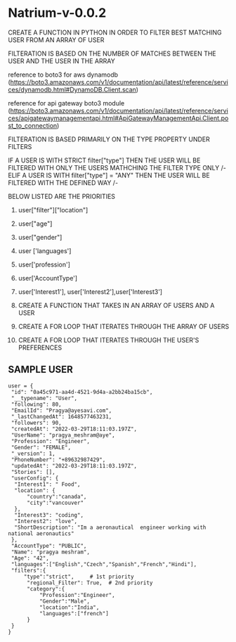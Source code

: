 # Natrium-v-0.0.2


CREATE A FUNCTION IN PYTHON IN ORDER TO FILTER BEST MATCHING USER FROM AN ARRAY OF USER 

FILTERATION IS BASED ON THE NUMBER OF MATCHES BETWEEN THE USER AND THE USER IN THE ARRAY


reference to boto3 for aws dynamodb (https://boto3.amazonaws.com/v1/documentation/api/latest/reference/services/dynamodb.html#DynamoDB.Client.scan)

reference for api gateway boto3 module (https://boto3.amazonaws.com/v1/documentation/api/latest/reference/services/apigatewaymanagementapi.html#ApiGatewayManagementApi.Client.post_to_connection)




FILTERATION IS BASED PRIMARILY ON THE TYPE PROPERTY UNDER FILTERS 

IF A USER IS WITH STRICT filter["type"] THEN THE USER WILL BE FILTERED WITH ONLY THE USERS MATHCHING THE FILTER TYPE ONLY /-
ELIF A USER IS WITH filter["type"] = "ANY" THEN THE USER WILL BE FILTERED WITH THE DEFINED WAY /-


BELOW LISTED ARE THE PRIORITIES 


1. user["filter"]["location"]
2. user["age"]
3. user["gender"]
5. user ['languages']
4. user['profession']
5. user['AccountType']
6. user['Interest1'], user['Interest2'],user['Interest3']





1. CREATE A FUNCTION THAT TAKES IN AN ARRAY OF USERS AND A USER
2. CREATE A FOR LOOP THAT ITERATES THROUGH THE ARRAY OF USERS
3. CREATE A FOR LOOP THAT ITERATES THROUGH THE USER'S PREFERENCES

## SAMPLE USER

```
user = {
 "id": "0a45c971-aa4d-4521-9d4a-a2bb24ba15cb",
 "__typename": "User",
 "following": 80,
 "EmailId": "Pragya@ayesavi.com",
 "_lastChangedAt": 1648577463231,
 "followers": 90,
 "createdAt": "2022-03-29T18:11:03.197Z",
 "UserName": "pragya_meshram@aye",
 "Profession": "Engineer",
 "Gender": "FEMALE",
 "_version": 1,
 "PhoneNumber": "+89632987429",
 "updatedAt": "2022-03-29T18:11:03.197Z",
 "Stories": [],
 "userConfig": {
  "Interest1": " Food",
  "location": {
      "country":"canada",
      "city":"vancouver"
  },
  "Interest3": "coding",
  "Interest2": "love",
  "ShortDescription": "Im a aeronautical  engineer working with national aeronautics"
 },
 "AccountType": "PUBLIC",
 "Name": "pragya meshram",
 "Age": "42",
 "languages":["English","Czech","Spanish","French","Hindi"],
 "filters":{
     "type":"strict",     # 1st priority 
      "regional_Filter": True,  # 2nd priority
      "category":{
          "Profession":"Engineer",
          "Gender":"Male",
          "location":"India",
          "languages":["french"]
      }
 }
}

```


